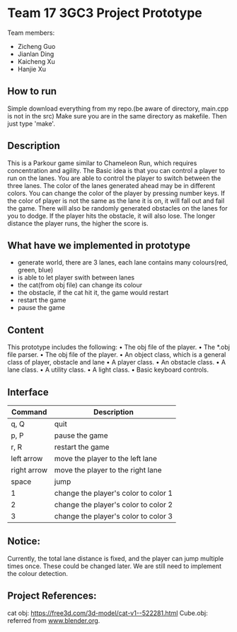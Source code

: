 # Team 17 3GC3 Project Prototype
Team members: 
- Zicheng Guo
- Jianlan Ding
- Kaicheng Xu
- Hanjie Xu

## How to run
Simple download everything from my repo.(be aware of directory, main.cpp is not in the src) Make sure you are in the same directory as makefile. Then just type 'make'.

## Description
This is a Parkour game similar to Chameleon Run, which requires concentration and agility. 
The Basic idea is that you can control a player to run on the lanes. You are able to control the player to switch between the three lanes. The color of the lanes generated ahead may be in different colors. You can change the color of the player by pressing number keys. If the color of player is not the same as the lane it is on, it will fall out and fail the game. There will also be randomly generated obstacles on the lanes for you to dodge. If the player hits the obstacle, it will also lose. The longer distance the player runs, the higher the score is.

## What have we implemented in prototype
- generate world, there are 3 lanes, each lane contains many colours(red, green, blue)
- is able to let player swith between lanes
- the cat(from obj file) can change its colour
- the obstacle, if the cat hit it, the game would restart
- restart the game
- pause the game

## Content
This prototype includes the following:
• The obj file of the player.
• The *.obj file parser.
• The obj file of the player.
• An object class, which is a general class of player, obstacle and lane
• A player class.
• An obstacle class.
• A lane class.
• A utility class.
• A light class.
• Basic keyboard controls.


## Interface
| Command  | Description  |
|---|---|
| q, Q  | quit  |
| p, P  | pause the game  |
| r, R  | restart the game  |
| left arrow  | move the player to the left lane |
| right arrow  | move the player to the right lane  |
| space  | jump  |   
| 1  | change the player's color to color 1  |   
| 2  | change the player's color to color 2  |   
| 3  | change the player's color to color 3  |   

## Notice:
Currently, the total lane distance is fixed, and the player can jump multiple times once. These could be changed later. We are still need to implement the colour detection.

## Project References: 
cat obj: https://free3d.com/3d-model/cat-v1--522281.html
Cube.obj: referred from www.blender.org.

 
 

 
